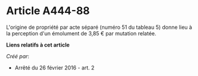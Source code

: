 # Article A444-88

L'origine de propriété par acte séparé (numéro 51 du tableau 5) donne lieu à la perception d'un émolument de 3,85 € par
mutation relatée.

**Liens relatifs à cet article**

_Créé par_:

  - Arrêté du 26 février 2016 - art. 2
